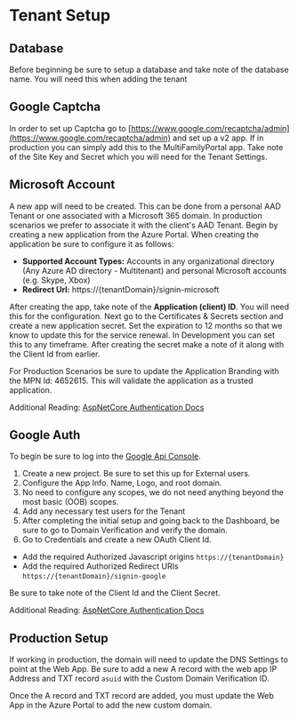 # Tenant Setup

## Database

Before beginning be sure to setup a database and take note of the database name. You will need this when adding the tenant

## Google Captcha
In order to set up Captcha go to [https://www.google.com/recaptcha/admin](https://www.google.com/recaptcha/admin) and set up a v2 app. If in production you can simply add this to the MultiFamilyPortal app. Take note of the Site Key and Secret which you will need for the Tenant Settings.

## Microsoft Account

A new app will need to be created. This can be done from a personal AAD Tenant or one associated with a Microsoft 365 domain. In production scenarios we prefer to associate it with the client's AAD Tenant. Begin by creating a new application from the Azure Portal. When creating the application be sure to configure it as follows:

- **Supported Account Types:** Accounts in any organizational directory (Any Azure AD directory - Multitenant) and personal Microsoft accounts (e.g. Skype, Xbox)
- **Redirect Url:** https://{tenantDomain}/signin-microsoft

After creating the app, take note of the **Application (client) ID**. You will need this for the configuration. Next go to the Certificates &amp; Secrets section and create a new application secret. Set the expiration to 12 months so that we know to update this for the service renewal. In Development you can set this to any timeframe. After creating the secret make a note of it along with the Client Id from earlier.

For Production Scenarios be sure to update the Application Branding with the MPN Id: 4652615. This will validate the application as a trusted application.

Additional Reading: [AspNetCore Authentication Docs](https://docs.microsoft.com/en-us/aspnet/core/security/authentication/social/microsoft-logins?view=aspnetcore-6.0)

## Google Auth

To begin be sure to log into the [Google Api Console](https://console.cloud.google.com/apis/dashboard).

1. Create a new project. Be sure to set this up for External users.
2. Configure the App Info. Name, Logo, and root domain.
3. No need to configure any scopes, we do not need anything beyond the most basic (OOB) scopes.
4. Add any necessary test users for the Tenant
5. After completing the initial setup and going back to the Dashboard, be sure to go to Domain Verification and verify the domain.
6. Go to Credentials and create a new OAuth Client Id.
  - Add the required Authorized Javascript origins `https://{tenantDomain}`
  - Add the required Authorized Redirect URIs `https://{tenantDomain}/signin-google`

Be sure to take note of the Client Id and the Client Secret.

Additional Reading: [AspNetCore Authentication Docs](https://docs.microsoft.com/en-us/aspnet/core/security/authentication/social/google-logins?view=aspnetcore-6.0)

## Production Setup

If working in production, the domain will need to update the DNS Settings to point at the Web App. Be sure to add a new A record with the web app IP Address and TXT record `asuid` with the Custom Domain Verification ID.

Once the A record and TXT record are added, you must update the Web App in the Azure Portal to add the new custom domain.
